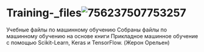 # Training-_files![756237507753257](https://user-images.githubusercontent.com/115698180/220403930-6f227703-54cc-46d3-8a72-3ead63273e67.jpeg)

Учебные файлы по машинному обучению
Собраны файлы по машинному обучению на основе книги Прикладное машинное обучение с помощью Scikit-Learn, Keras и TensorFlow. (Жерон Орельен)
